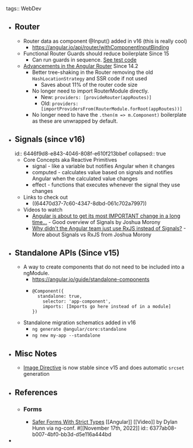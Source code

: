 tags:: WebDev

- ## Router
	- Router data as component @Input() added in v16 (this is really cool)
		- https://angular.io/api/router/withComponentInputBinding
	- Functional Router Guards should reduce boilerplate Since 15
		- Can run guards in sequence. [See test code](https://github.com/angular/angular/blob/8546b17adec01de69bf314a959ef2d12f6638eb9/packages/router/test/integration.spec.ts#L5157-L5194)
	- [Advancements in the Angular Router](https://blog.angular.io/advancements-in-the-angular-router-5d69ec4c032) Since 14.2
		- Better tree-shaking in the Router removing the old `HashLocationStrategy` and SSR code if not used
			- Saves about 11% of the router code size
		- No longer need to import RouterModule directly.
			- New: `providers: [provideRouter(appRoutes)]`
			- Old: `providers: [importProvidersFrom(RouterModule.forRoot(appRoutes))]`
		- No longer need to have the `.then(m => m.Component)` boilerplate as these are unwrapped by default.
- ## Signals (since v16)
  id:: 6446f9d8-e843-4046-808f-e610f213bbef
  collapsed:: true
	- Core Concepts aka Reactive Primitives
		- signal - like a variable but notifies Angular when it changes
		- computed - calculates value based on signals and notifies Angular when the calculated value changes
		- effect - functions that executes whenever the signal they use changes
	- Links to check out
		- ((64470d37-7c60-4347-8dbd-061c702a7997))
	- Videos to watch
		- [Angular is about to get its most IMPORTANT change in a long time...](https://www.youtube.com/watch?v=4FkFmn0LmLI) - Good overview of Signals by Joshua Morony
		- [Why didn't the Angular team just use RxJS instead of Signals?](https://www.youtube.com/watch?v=iA6iyoantuo) - More about Signals vs RxJS from Joshua Morony
- ## Standalone APIs (Since v15)
	- A way to create components that do not need to be included into a ngModule.
		- https://angular.io/guide/standalone-components
		- ```
		  @Component({
		  	standalone: true,
		      selector: 'app-component',
		      imports: [Imports go here instead of in a module]
		  })
		  ```
	- Standalone migration schematics added in v16
		- `ng generate @angular/core:standalone`
		- `ng new my-app --standalone`
- ## Misc Notes
	- [Image Directive](https://developer.chrome.com/blog/angular-image-directive/) is now stable since v15 and does automatic `srcset` generation
- ## References
	- ### Forms
		- [Safer Forms With Strict Types](https://www.youtube.com/watch?v=Z-vwuG_szVk) [[Angular]] [[Video]] by Dylan Hunn via ng-conf. #[[November 17th, 2022]]
		  id:: 6377ab08-b007-4bf0-bb3d-d5e116a444bd
-